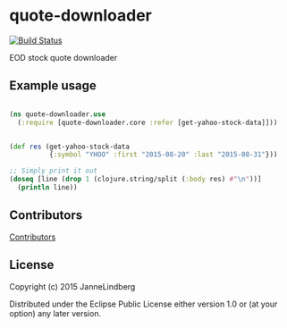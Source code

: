 # quote-downloader

[![Build Status](https://travis-ci.org/JanneLindberg/quote-downloader.svg?branch=master)](https://travis-ci.org/JanneLindberg/quote-downloader)

EOD stock quote downloader


## Example usage

```clojure

(ns quote-downloader.use
  (:require [quote-downloader.core :refer [get-yahoo-stock-data]]))


(def res (get-yahoo-stock-data 
          {:symbol "YHOO" :first "2015-08-20" :last "2015-08-31"}))

;; Simply print it out
(doseq [line (drop 1 (clojure.string/split (:body res) #"\n"))]
  (println line))


```

## Contributors

[Contributors](https://github.com/JanneLindberg/quote-downloader/graphs/contributors)


## License

Copyright (c) 2015 JanneLindberg

Distributed under the Eclipse Public License either version 1.0 or (at
your option) any later version.
